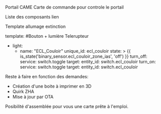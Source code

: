 Portail CAME Carte de commande pour controle le portail

Liste des composants lien

Template allumage extinction

template:
  #Bouton + lumière Telerupteur
  - light:
      - name: "ECL_Couloir"
        unique_id: ecl_couloir
        state: >
          {{ is_state('binary_sensor.ecl_couloir_zone_ias', 'off') }}
        turn_off:
          service: switch.toggle
          target:
            entity_id: switch.ecl_couloir
        turn_on:
          service: switch.toggle
          target:
            entity_id: switch.ecl_couloir

Reste à faire en fonction des demandes:

  - Création d'une boite à imprimer en 3D
  - Quirk ZHA
  - Mise à jour par OTA

Posibilité d'assemblée pour vous une carte prête à l'emploi.
